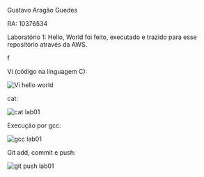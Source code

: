 Gustavo Aragão Guedes

RA: 10376534

Laboratório 1: Hello, World foi feito, executado e trazido para esse repositório através da AWS.

f

Vi (código na linguagem C):

![Vi hello world](https://github.com/Gustavo-Aragao-Guedes/CP05G/assets/64610385/a4da8b71-4339-405d-9e5b-62fc8d0ba183)

cat:

![cat lab01](https://github.com/Gustavo-Aragao-Guedes/CP05G/assets/64610385/f5293496-817b-46e0-9f60-689e755ac98c)

Execução por gcc:

![gcc lab01](https://github.com/Gustavo-Aragao-Guedes/CP05G/assets/64610385/15e7966b-8a63-4591-b82f-25177c2b29d0)

Git add, commit e push:

![git push lab01](https://github.com/Gustavo-Aragao-Guedes/CP05G/assets/64610385/ee3608e8-24e7-4959-ac74-6be2cd22750f)


